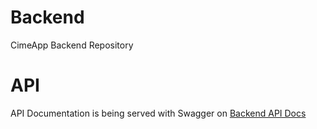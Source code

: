 # Backend
CimeApp Backend Repository

# API 
API Documentation is being served with Swagger on [Backend API Docs](https://uadedai.github.io/Backend/ "Swagger API Docs")
